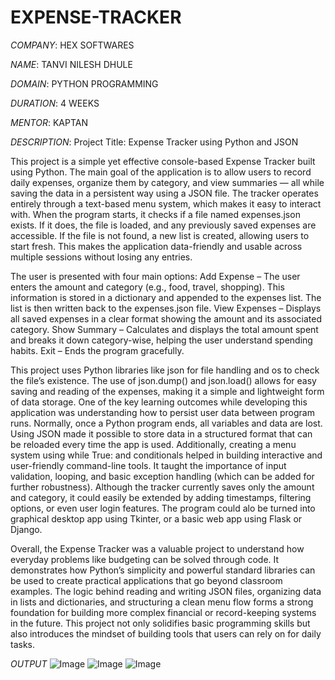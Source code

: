 # EXPENSE-TRACKER

*COMPANY*: HEX SOFTWARES

*NAME*: TANVI NILESH DHULE

*DOMAIN*: PYTHON PROGRAMMING

*DURATION*: 4 WEEKS

*MENTOR*: KAPTAN

*DESCRIPTION*:
Project Title: Expense Tracker using Python and JSON

This project is a simple yet effective console-based Expense Tracker built using Python. The main goal of the application is to allow users to record daily expenses, organize them by category, and view summaries — all while saving the data in a persistent way using a JSON file.
The tracker operates entirely through a text-based menu system, which makes it easy to interact with. When the program starts, it checks if a file named expenses.json exists. If it does, the file is loaded, and any previously saved expenses are accessible. If the file is not found, a new list is created, allowing users to start fresh. This makes the application data-friendly and usable across multiple sessions without losing any entries.

The user is presented with four main options:
Add Expense – The user enters the amount and category (e.g., food, travel, shopping). This information is stored in a dictionary and appended to the expenses list. The list is then written back to the expenses.json file.
View Expenses – Displays all saved expenses in a clear format showing the amount and its associated category.
Show Summary – Calculates and displays the total amount spent and breaks it down category-wise, helping the user understand spending habits.
Exit – Ends the program gracefully.

This project uses Python libraries like json for file handling and os to check the file’s existence. The use of json.dump() and json.load() allows for easy saving and reading of the expenses, making it a simple and lightweight form of data storage.
One of the key learning outcomes while developing this application was understanding how to persist user data between program runs. Normally, once a Python program ends, all variables and data are lost. Using JSON made it possible to store data in a structured format that can be reloaded every time the app is used.
Additionally, creating a menu system using while True: and conditionals helped in building interactive and user-friendly command-line tools. It taught the importance of input validation, looping, and basic exception handling (which can be added for further robustness).
Although the tracker currently saves only the amount and category, it could easily be extended by adding timestamps, filtering options, or even user login features. The program could alo be turned into graphical desktop app using Tkinter, or a basic web app using Flask or Django.

Overall, the Expense Tracker was a valuable project to understand how everyday problems like budgeting can be solved through code. It demonstrates how Python’s simplicity and powerful standard libraries can be used to create practical applications that go beyond classroom examples. The logic behind reading and writing JSON files, organizing data in lists and dictionaries, and structuring a clean menu flow forms a strong foundation for building more complex financial or record-keeping systems in the future.
This project not only solidifies basic programming skills but also introduces the mindset of building tools that users can rely on for daily tasks.


*OUTPUT*
![Image](https://github.com/user-attachments/assets/c5365465-ab6d-46cd-95aa-0dfa48427b72)
![Image](https://github.com/user-attachments/assets/213674f4-bf6a-4296-80a5-51ad88b12ae9)
![Image](https://github.com/user-attachments/assets/d0c8fe7c-7b4a-40d6-84da-b3ce3cc33806)
